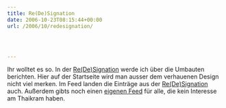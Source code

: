 ```yaml
---
title: Re(De)Signation
date: 2006-10-23T08:15:44+00:00
url: /2006/10/redesignation/




---
```

Ihr wolltet es so. In der [Re(De)Signation][1] werde ich über die Umbauten berichten. Hier auf der Startseite wird man ausser dem verhauenen Design nicht viel merken. Im Feed landen die Einträge aus der [Re(De)Signation][1] auch. Außerdem gibts noch einen [eigenen Feed][2] für alle, die kein Interesse am Thaikram haben.

 [1]: /redesignation
 [2]: http://die.schreiBBloga.de/atom/?section=redesignation
